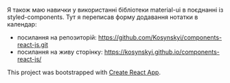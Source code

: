 Я також маю навички у використанні бібліотеки material-ui в поєднанні із styled-components.
Тут я переписав форму додавання нотатки в календар:
  - посилання на репозиторій: https://github.com/Kosynskyi/components-react-js.git 
  - посилання на живу сторінку: https://kosynskyi.github.io/components-react-js/

This project was bootstrapped with [Create React App](https://github.com/facebook/create-react-app).
